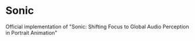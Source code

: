 # Sonic
Official implementation of "Sonic: Shifting Focus to Global Audio Perception in Portrait Animation"
